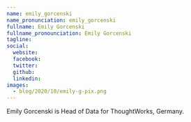 ```yaml
---
name: emily_gorcenski
name_pronunciation: emily_gorcenski
fullname: Emily Gorcenski
fullname_pronounciation: Emily Gorcenski
tagline: 
social:
  website: 
  facebook:
  twitter:
  github: 
  linkedin: 
images:
  - blog/2020/10/emily-g-pix.png
---
```


Emily Gorcenski is Head of Data for ThoughtWorks, Germany.